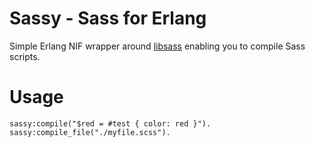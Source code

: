 Sassy - Sass for Erlang
=======================

Simple Erlang NIF wrapper around [libsass](https://github.com/hcatlin/libsass)
enabling you to compile Sass scripts.

Usage
=====

    sassy:compile("$red = #test { color: red }").
    sassy:compile_file("./myfile.scss").
